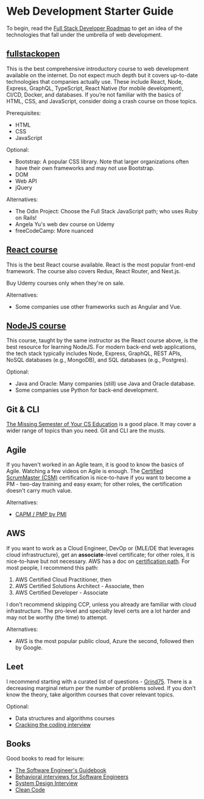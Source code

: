 # Web Development Starter Guide

To begin, read the [Full Stack Developer Roadmap](https://roadmap.sh/full-stack) to get an idea of the technologies that fall under the umbrella of web development.

## [fullstackopen](https://fullstackopen.com/)

This is the best comprehensive introductory course to web development available on the internet. Do not expect much depth but it covers up-to-date technologies that companies actually use. These include React, Node, Express, GraphQL, TypeScript, React Native (for mobile development), CI/CD, Docker, and databases. If you’re not familiar with the basics of HTML, CSS, and JavaScript, consider doing a crash course on those topics.

Prerequisites:

- HTML
- CSS
- JavaScript

Optional:

- Bootstrap: A popular CSS library. Note that larger organizations often have their own frameworks and may not use Bootstrap.
- DOM
- Web API
- jQuery

Alternatives:

- The Odin Project: Choose the Full Stack JavaScript path; who uses Ruby on Rails!
- Angela Yu's web dev course on Udemy
- freeCodeCamp: More nuanced

## [React course](https://www.udemy.com/course/react-the-complete-guide-incl-redux/)

This is the best React course available. React is the most popular front-end framework. The course also covers Redux, React Router, and Next.js.

Buy Udemy courses only when they're on sale.

Alternatives:

- Some companies use other frameworks such as Angular and Vue.

## [NodeJS course](https://www.udemy.com/course/nodejs-the-complete-guide/)

This course, taught by the same instructor as the React course above, is the best resource for learning NodeJS. For modern back-end web applications, the tech stack typically includes Node, Express, GraphQL, REST APIs, NoSQL databases (e.g., MongoDB), and SQL databases (e.g., Postgres).

Optional:

- Java and Oracle: Many companies (still) use Java and Oracle database.
- Some companies use Python for back-end development.

## Git & CLI

[The Missing Semester of Your CS Education](https://missing.csail.mit.edu/) is a good place. It may cover a wider range of topics than you need. Git and CLI are the musts.

## Agile

If you haven't worked in an Agile team, it is good to know the basics of Agile. Watching a few videos on Agile is enough. The [Certified ScrumMaster (CSM)](https://www.scrumalliance.org/get-certified) certification is nice-to-have if you want to become a PM - two-day training and easy exam; for other roles, the certification doesn't carry much value.

Alternatives:

- [CAPM / PMP by PMI](https://www.pmi.org/certifications)

## AWS

If you want to work as a Cloud Engineer, DevOp or {MLE/DE that leverages cloud infrastructure}, get an **associate**-level certificate; for other roles, it is nice-to-have but not necessary. AWS has a doc on [certification path](https://aws.amazon.com/certification/). For most people, I recommend this path:

1. AWS Certified Cloud Practitioner, then
2. AWS Certified Solutions Architect - Associate, then
3. AWS Certified Developer - Associate

I don't recommend skipping CCP, unless you already are familiar with cloud infrastructure. The pro-level and specialty level certs are a lot harder and may not be worthy (the time) to attempt.

Alternatives:

- AWS is the most popular public cloud, Azure the second, followed then by Google.

## Leet

I recommend starting with a curated list of questions - [Grind75](https://www.techinterviewhandbook.org/grind75). There is a decreasing marginal return per the number of problems solved. If you don't know the theory, take algorithm courses that cover relevant topics.

Optional:

- Data structures and algorithms courses
- [Cracking the coding interview](https://www.amazon.ca/Cracking-Coding-Interview-Programming-Questions/dp/0984782850/)

## Books

Good books to read for leisure:

- [The Software Engineer's Guidebook](https://www.amazon.ca/Software-Engineers-Guidebook-Navigating-positions/dp/908338182X)
- [Behavioral interviews for Software Engineers](https://www.amazon.ca/Behavioral-Interviews-Software-Engineers-Strategies/dp/B0C1JFQYCR/)
- [System Design Interview](https://www.amazon.ca/System-Design-Interview-Insiders-Guide/dp/1736049119/)
- [Clean Code](https://www.amazon.ca/Clean-Code-Handbook-Software-Craftsmanship-ebook/dp/B001GSTOAM)
